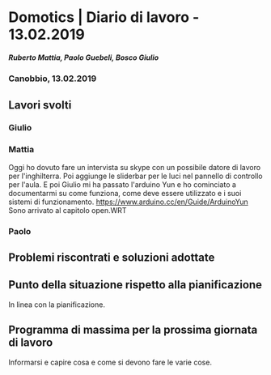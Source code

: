 # Domotics | Diario di lavoro - 13.02.2019

##### Ruberto Mattia, Paolo Guebeli, Bosco Giulio

### Canobbio, 13.02.2019

## Lavori svolti

### Giulio

### Mattia

Oggi ho dovuto fare un intervista su skype con un possibile datore di lavoro per l'inghilterra.
Poi aggiunge le sliderbar per le luci nel pannello di controllo per l'aula.
E poi Giulio mi ha passato l'arduino Yun e ho cominciato a documentarmi su come funziona, come
deve essere utilizzato e i suoi sistemi di funzionamento.
https://www.arduino.cc/en/Guide/ArduinoYun
Sono arrivato al capitolo open.WRT

### Paolo


##  Problemi riscontrati e soluzioni adottate


##  Punto della situazione rispetto alla pianificazione
In linea con la pianificazione.


## Programma di massima per la prossima giornata di lavoro
Informarsi e capire cosa e come si devono fare le varie cose.
